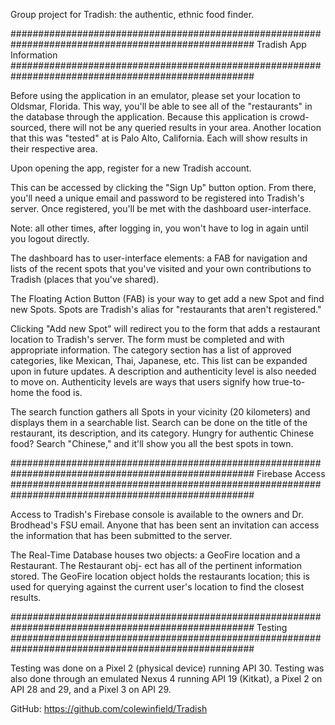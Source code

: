 Group project for Tradish: the authentic, ethnic food finder.

####################################################################################################
                                    Tradish App Information
####################################################################################################

Before using the application in an emulator, please set your location to Oldsmar, Florida. This way,
you'll be able to see all of the "restaurants" in the database through the application. Because this
application is crowd-sourced, there will not be any queried results in your area. Another location
that this was "tested" at is Palo Alto, California. Each will show results in their respective area.

Upon opening the app, register for a new Tradish account.

This can be accessed by clicking the "Sign Up" button option. From there, you'll need a unique email
and password to be registered into Tradish's server. Once registered, you'll be met with the
dashboard user-interface.

Note: all other times, after logging in, you won't have to log in again until you logout directly.

The dashboard has to user-interface elements: a FAB for navigation and lists of the recent spots
that you've visited and your own contributions to Tradish (places that you've shared).

The Floating Action Button (FAB) is your way to get add a new Spot and find new Spots. Spots are
Tradish's alias for "restaurants that aren't registered."

Clicking "Add new Spot" will redirect you to the form that adds a restaurant location to Tradish's
server. The form must be completed and with appropriate information. The category section has a
list of approved categories, like Mexican, Thai, Japanese, etc. This list can be expanded upon in
future updates. A description and authenticity level is also needed to move on. Authenticity levels
are ways that users signify how true-to-home the food is.

The search function gathers all Spots in your vicinity (20 kilometers) and displays them in a
searchable list. Search can be done on the title of the restaurant, its description, and its
category. Hungry for authentic Chinese food? Search "Chinese," and it'll show you all the best spots
in town.

####################################################################################################
                                        Firebase Access
####################################################################################################

Access to Tradish's Firebase console is available to the owners and Dr. Brodhead's FSU email. Anyone
that has been sent an invitation can access the information that has been submitted to the server.

The Real-Time Database houses two objects: a GeoFire location and a Restaurant. The Restaurant obj-
ect has all of the pertinent information stored. The GeoFire location object holds the restaurants
location; this is used for querying against the current user's location to find the closest results.

####################################################################################################
                                            Testing
####################################################################################################

Testing was done on a Pixel 2 (physical device) running API 30. Testing was also done through an
emulated Nexus 4 running API 19 (Kitkat), a Pixel 2 on API 28 and 29, and a Pixel 3 on API 29.

GitHub: https://github.com/colewinfield/Tradish